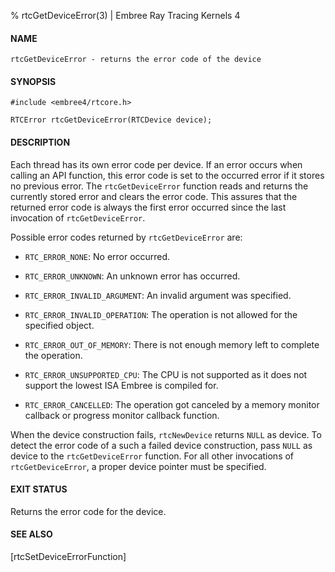 % rtcGetDeviceError(3) | Embree Ray Tracing Kernels 4

#### NAME

    rtcGetDeviceError - returns the error code of the device

#### SYNOPSIS

    #include <embree4/rtcore.h>

    RTCError rtcGetDeviceError(RTCDevice device);

#### DESCRIPTION

Each thread has its own error code per device. If an error occurs when
calling an API function, this error code is set to the occurred error
if it stores no previous error. The `rtcGetDeviceError` function reads
and returns the currently stored error and clears the error code. This
assures that the returned error code is always the first error occurred
since the last invocation of `rtcGetDeviceError`.

Possible error codes returned by `rtcGetDeviceError` are:

+ `RTC_ERROR_NONE`: No error occurred.

+ `RTC_ERROR_UNKNOWN`: An unknown error has occurred.

+ `RTC_ERROR_INVALID_ARGUMENT`: An invalid argument was specified.

+ `RTC_ERROR_INVALID_OPERATION`: The operation is not allowed for the
  specified object.

+ `RTC_ERROR_OUT_OF_MEMORY`: There is not enough memory left to complete
  the operation.

+ `RTC_ERROR_UNSUPPORTED_CPU`: The CPU is not supported as it does not
  support the lowest ISA Embree is compiled for.

+ `RTC_ERROR_CANCELLED`: The operation got canceled by a memory
  monitor callback or progress monitor callback function.

When the device construction fails, `rtcNewDevice` returns `NULL` as
device. To detect the error code of a such a failed device
construction, pass `NULL` as device to the `rtcGetDeviceError`
function. For all other invocations of `rtcGetDeviceError`, a proper
device pointer must be specified.

#### EXIT STATUS

Returns the error code for the device.

#### SEE ALSO

[rtcSetDeviceErrorFunction]
